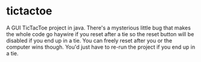 # tictactoe
A GUI TicTacToe project in java.
There's a mysterious little bug that makes the whole code go haywire if you reset after a tie so the reset button will be disabled if you end up in a tie.
You can freely reset after you or the computer wins though.
You'd just have to re-run the project if you end up in a tie.
